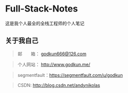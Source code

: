# Full-Stack-Notes
这是我个人最全的全栈工程师的个人笔记
## 关于我自己

>  邮&emsp;&emsp;箱： godkun666@126.com

>  个人网站： http://www.godkun.me/

>  segmentfault：https://segmentfault.com/u/godkun

>  CSDN: http://blog.csdn.net/andynikolas
